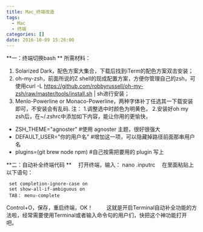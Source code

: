 ```yaml
---
title: Mac_终端改造
tags:
  - Mac
  - 终端
categories: []
date: 2016-10-09 15:26:00
---
```


**一：终端切换bash **
   所需材料：
          <!-- more-->
  1. Solarized Dark，配色方案大集合，下载后找到iTerm的配色方案双击安装；
  2. oh-my-zsh，前面所说的Z shell的现成配置方案，方便你管理自己的zsh，可使用curl -L https://github.com/robbyrussell/oh-my-zsh/raw/master/tools/install.sh | sh进行安装；
  3. Menlo-Powerline or Monaco-Powerline，两种字体补丁任选其一下载安装即可，不安装会有乱码.
  注：
1.调整选中时颜色为明黄色，
2.安装好oh my zsh后，在~/.zshrc中添加如下内容，能让你用的更愉快，
* ZSH_THEME="agnoster"  #使用 agnoster 主题，很好很强大
* DEFAULT_USER="你的用户名"     #增加这一项，可以隐藏掉路径前面那串用户名
* plugins=(git brew node npm)   #自己按需把要用的 plugin 写上

**二：自动补全终端代码 **
　打开终端，输入： nano .inputrc
　在里面粘贴上以下语句：

     set completion-ignore-case on
     set show-all-if-ambiguous on
     TAB： menu-complete   
 Control+O，保存，重启终端，OK！
　　  这就是开启Terminal自动补全功能的方法啦，经常需要使用Terminal或者输入命令句的用户们，快把这个神功能打开吧。